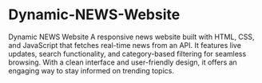 # Dynamic-NEWS-Website
Dynamic NEWS Website  A responsive news website built with HTML, CSS, and JavaScript that fetches real-time news from an API. It features live updates, search functionality, and category-based filtering for seamless browsing. With a clean interface and user-friendly design, it offers an engaging way to stay informed on trending topics.

